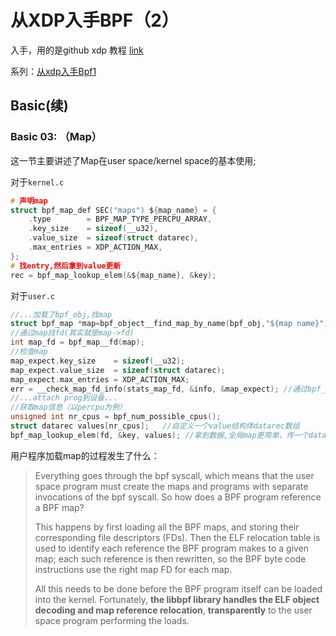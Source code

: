 # 从XDP入手BPF（2）

入手，用的是github xdp 教程 [link](https://github.com/xdp-project/xdp-tutorial/)

系列：[从xdp入手Bpf1](./zp_1_xdp.html)

## Basic(续)

### Basic 03: （Map）

这一节主要讲述了Map在user space/kernel space的基本使用;

对于`kernel.c`

```c
# 声明map
struct bpf_map_def SEC("maps") ${map_name} = {
	.type        = BPF_MAP_TYPE_PERCPU_ARRAY, 
	.key_size    = sizeof(__u32),
	.value_size  = sizeof(struct datarec),
	.max_entries = XDP_ACTION_MAX,
};
# 找entry,然后拿到value更新
rec = bpf_map_lookup_elem(&${map_name}, &key);
```

对于`user.c`

```c
//...加载了bpf_obj,找map
struct bpf_map *map=bpf_object__find_map_by_name(bpf_obj,"${map name}");
//通过map找fd(其实就是map->fd)
int map_fd = bpf_map__fd(map);
//检查map
map_expect.key_size    = sizeof(__u32);
map_expect.value_size  = sizeof(struct datarec);
map_expect.max_entries = XDP_ACTION_MAX;
err = __check_map_fd_info(stats_map_fd, &info, &map_expect); //通过bpf_obj_get_info_by_fd找到info，和map_expect一一对比
//...attach prog到设备...
//获取map信息（以percpu为例）
unsigned int nr_cpus = bpf_num_possible_cpus();
struct datarec values[nr_cpus];   //自定义一个value结构体datarec数组
bpf_map_lookup_elem(fd, &key, values); //拿到数据,全局map更简单，传一个datarec
```

用户程序加载map的过程发生了什么：

> Everything goes through the bpf syscall, which means that the user space program must create the maps and programs with separate invocations of the bpf syscall. So how does a BPF program reference a BPF map?
>
> This happens by first loading all the BPF maps, and storing their corresponding file descriptors (FDs). Then the ELF relocation table is used to identify each reference the BPF program makes to a given map; each such reference is then rewritten, so the BPF byte code instructions use the right map FD for each map.
>
> All this needs to be done before the BPF program itself can be loaded into the kernel. Fortunately, **the libbpf library handles the ELF object decoding and map reference relocation**, **transparently** to the user space program performing the loads.
